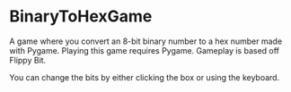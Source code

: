 # BinaryToHexGame
A game where you convert an 8-bit binary number to a hex number made with Pygame. Playing this game requires Pygame. Gameplay is based off Flippy Bit.

You can change the bits by either clicking the box or using the keyboard.
